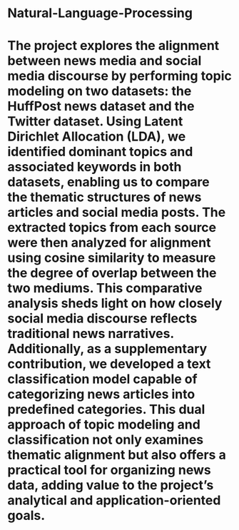# Natural-Language-Processing
# The project explores the alignment between news media and social media discourse by performing topic modeling on two datasets: the HuffPost news dataset and the Twitter dataset. Using Latent Dirichlet Allocation (LDA), we identified dominant topics and associated keywords in both datasets, enabling us to compare the thematic structures of news articles and social media posts. The extracted topics from each source were then analyzed for alignment using cosine similarity to measure the degree of overlap between the two mediums. This comparative analysis sheds light on how closely social media discourse reflects traditional news narratives. Additionally, as a supplementary contribution, we developed a text classification model capable of categorizing news articles into predefined categories. This dual approach of topic modeling and classification not only examines thematic alignment but also offers a practical tool for organizing news data, adding value to the project’s analytical and application-oriented goals.

